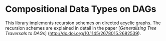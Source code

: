 Compositional Data Types on DAGs
================================

This library implements recursion schemes on directed acyclic
graphs. The recursion schemes are explained in detail in the paper
[*Generalising Tree Traversals to DAGs*]
(http://dx.doi.org/10.1145/2678015.2682539).
